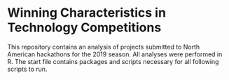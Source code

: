# Winning Characteristics in Technology Competitions

<!---## Overview --->
This repository contains an analysis of projects submitted to North American hackathons for the 2019 season. All analyses were performed in R. The start file contains packages and scripts necessary for all following scripts to run.

<!---
## Exploratory Data Analysis --->

<!---## Text Mining --->

<!---## Predictive Modeling --->
